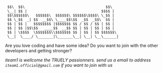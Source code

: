      $$\  $$\                                     $$\   
     \__| $$ |                                  $$$$ |  
     $$\$$$$$$\   $$$$$$\  $$$$$$\ $$$$$$\$$$$\ \_$$ |  
     $$ \_$$  _| $$  __$$\ \____$$\$$  _$$  _$$\  $$ |  
     $$ | $$ |   $$$$$$$$ |$$$$$$$ $$ / $$ / $$ | $$ |  
     $$ | $$ |$$\$$   ____$$  __$$ $$ | $$ | $$ | $$ |  
     $$ | \$$$$  \$$$$$$$\\$$$$$$$ $$ | $$ | $$ $$$$$$\ 
     \__|  \____/ \_______|\_______\__| \__| \__\______|

Are you love coding and have some idea?
Do you want to join with the other developers and getting stronger?

*iteam1 is wellcome the TRUELY passionners.
send us a email to address `iteam1.official@gmail.com` if you want to join with us*
                                                   

                                                        
                                                        
